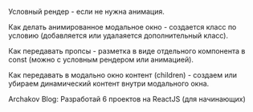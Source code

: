 Условный рендер - если не нужна анимация.

Как делать анимированное модальное окно - создается класс по условию (добавляется или удалаяется дополнительный класс).

Как передавать пропсы - разметка в виде отдельного компонента в const (можно с условным рендером или анимацией).

Как передавать в модально окно контент (children) - создаем или убираем динамический контент внутри модального окна.

Archakov Blog: Разработай 6 проектов на ReactJS (для начинающих)


